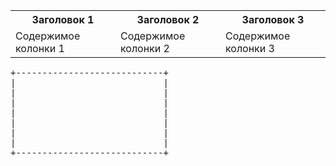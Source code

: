 <table>
<tr>
<th>Заголовок 1</th>
<th>Заголовок 2</th>
<th>Заголовок 3</th>
</tr>
<tr>
<td>Содержимое колонки 1</td>
<td>Содержимое колонки 2</td>
<td>Содержимое колонки 3</td>
</tr>
</table>
<pre>
+----------------------------+
|                            |
|                            |
|                            |
|                            |
|                            |
|                            |
|                            |
+----------------------------+
</pre>
